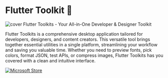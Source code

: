# Flutter Toolkit 🥇
![cover](https://github.com/tranhuudang/flutter_toolkit/blob/master/assets/banner.png?raw=true)
Flutter Toolkits - Your All-in-One Developer & Designer Toolkit

Flutter Toolkits is a comprehensive desktop application tailored for developers, designers, and content creators. 
This versatile tool brings together essential utilities in a single platform, streamlining your workflow and saving you valuable time. 
Whether you need to preview fonts, pick colors, format JSON, test APIs, or compress images, Flutter Toolkits has you covered with a clean and intuitive interface.


[![Microsoft Store](https://img.shields.io/badge/Microsoft_Store-0078D4?style=for-the-badge&logo=microsoft&logoColor=white)](https://www.microsoft.com/store/productId/9NM16ZPQH6BZ?ocid=pdpshare)

